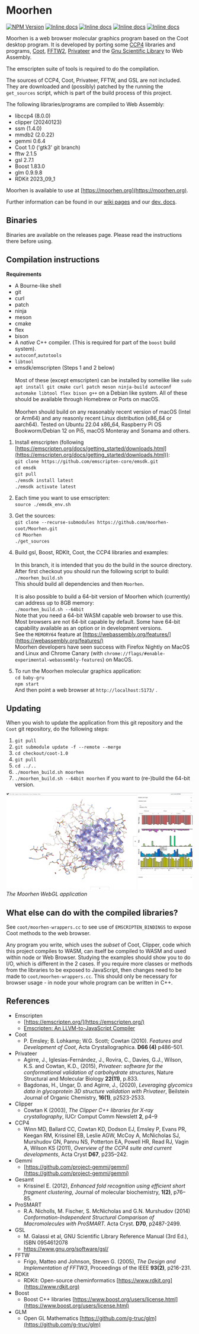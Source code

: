 # Moorhen
[![NPM Version](https://badge.fury.io/js/moorhen.svg?style=flat)](https://npmjs.org/package/moorhen)
[![Inline docs](https://github.com/moorhen-coot/moorhen/actions/workflows/nightly-tests.yml/badge.svg)](https://github.com/moorhen-coot/Moorhen/actions/workflows/nightly-tests.yml)
[![Inline docs](https://github.com/moorhen-coot/MoorhenOrgBuild/actions/workflows/build-and-deploy.yml/badge.svg)](https://moorhen.org)
[![Inline docs](https://github.com/moorhen-coot/moorhen/actions/workflows/js-documentation.yml/badge.svg)](https://moorhen-coot.github.io/Moorhen/)
[![Inline docs](https://github.com/moorhen-coot/wiki/actions/workflows/jekyll.yml/badge.svg)](https://moorhen-coot.github.io/wiki/)

Moorhen is a web browser molecular graphics program based on the Coot desktop program.
It is developed by porting some [CCP4](https://www.ccp4.ac.uk/) libraries and programs, [Coot](https://www2.mrc-lmb.cam.ac.uk/personal/pemsley/coot/), [FFTW2](https://www.fftw.org/), [Privateer](https://github.com/glycojones/privateer) and the [Gnu Scientific Library](https://www.gnu.org/software/gsl/) to Web Assembly.

The emscripten suite of tools is required to do the
compilation.

The sources of CCP4, Coot, Privateer, FFTW, and GSL are not included. They are downloaded and (possibly) patched by the running
the `get_sources` script, which is part of the build process of this project.

The following libraries/programs are compiled to Web Assembly:
* libccp4 (8.0.0)
* clipper (20240123)
* ssm (1.4.0)
* mmdb2 (2.0.22)
* gemmi 0.6.4
* Coot 1.0 ('gtk3' git branch)
* fftw 2.1.5
* gsl 2.7.1
* Boost 1.83.0
* glm 0.9.9.8
* RDKit 2023_09_1

Moorhen is available to use at [https://moorhen.org](https://moorhen.org).

Further information can be found in our [wiki pages](https://moorhen-coot.github.io/wiki/) and our [dev. docs](https://moorhen-coot.github.io/Moorhen/).

## **Binaries**

Binaries are available on the releases page. Please read the instructions there before using.

## **Compilation instructions**

**Requirements** 

* A Bourne-like shell
* git
* curl
* patch
* ninja
* meson
* cmake
* flex
* bison
* A *native* C++ compiler. (This is required for part of the `boost` build system).
* `autoconf`,`autotools`
* `libtool`
* emsdk/emscripten (Steps 1 and 2 below)
\
\
Most of these (except emscripten) can be installed by somelike like `sudo apt install git cmake curl patch meson ninja-build autoconf automake libtool flex bison g++` on a Debian like system. All of these should be available through Homebrew or Ports on macOS.
\
\
Moorhen should build on any reasonably recent version of macOS (Intel or Arm64) and any reasonly recent Linux distribution (x86_64 or aarch64). Tested on Ubuntu 22.04 x86_64, Raspberry Pi OS Bookworm/Debian 12 on Pi5, macOS Monteray and Sonama and others.

1. Install emscripten (following  [https://emscripten.org/docs/getting_started/downloads.html](https://emscripten.org/docs/getting_started/downloads.html)):  
`git clone https://github.com/emscripten-core/emsdk.git`  
`cd emsdk`  
`git pull`  
`./emsdk install latest`  
`./emsdk activate latest`

2. Each time you want to use emscripten:  
`source ./emsdk_env.sh`

3. Get the sources:  
`git clone --recurse-submodules https://github.com/moorhen-coot/Moorhen.git`  
`cd Moorhen`  
`./get_sources`

5. Build gsl, Boost, RDKIt, Coot, the CCP4 libraries and examples:  
<br>In this branch, it is intended that you do the build in the source directory. 
<br/>After first checkout you should run the following script to build:  
`./moorhen_build.sh`  
This should build all dependencies and then `Moorhen`. 
\
\
It is also possible to build a 64-bit version of Moorhen which (currently) can address up to 8GB memory:  
`./moorhen_build.sh --64bit`  
Note that you need a 64-bit WASM capable web browser to use this. Most browsers are not 64-bit capable by default. Some have
64-bit capability available as an option or in development versions.  
See the `MEMORY64` feature at [https://webassembly.org/features/](https://webassembly.org/features/)  
Moorhen developers have seen success with Firefox Nightly on MacOS and Linux and Chrome Canary (with `chrome://flags/#enable-experimental-webassembly-features`) on MacOS.

6. To run the Moorhen molecular graphics application:  
`cd baby-gru`  
`npm start`  
And then point a web browser at `http://localhost:5173/` .  

## **Updating**

When you wish to update the application from this git repository and the `Coot` git repository, do the following steps:  
1. `git pull`
2. `git submodule update -f --remote --merge`
3. `cd checkout/coot-1.0`
4. `git pull`
5. `cd ../..`
6. `./moorhen_build.sh moorhen`
7. `./moorhen_build.sh --64bit moorhen` if you want to (re-)build the 64-bit version.

![Moorhen](wasm_src_frontend/baby_gru.png)
*The Moorhen WebGL application*

## **What else can do with the compiled libraries?**

See `coot/moorhen-wrappers.cc` to see use of `EMSCRIPTEN_BINDINGS` to expose Coot methods to the web browser.

Any program you write, which uses the *subset* of Coot, Clipper, code which this project compiles to WASM, can
itself be compiled to WASM and used within node or Web Browser. Studying the examples should show you to do I/O, which is
different in the 2 cases. If you require more classes or methods from the libraries to be exposed to JavaScript, then changes need to be made to
`coot/moorhen-wrappers.cc`. This should only be necessary for browser usage - in node your whole program can be written in C++.

## **References**

* Emscripten
    *   [https://emscripten.org/](https://emscripten.org/)
    *   [Emscripten: An LLVM-to-JavaScript Compiler](https://github.com/emscripten-core/emscripten/blob/main/docs/paper.pdf)
* Coot
    * P. Emsley; B. Lohkamp; W.G. Scott; Cowtan (2010). *Features and Development of Coot*, Acta Crystallographica. **D66 (4)** p486–501.
* Privateer
    * Agirre, J., Iglesias-Fernández, J., Rovira, C., Davies, G.J., Wilson, K.S. and Cowtan, K.D., (2015), *Privateer: software for the conformational validation of carbohydrate structures*, Nature Structural and Molecular Biology **22(11)**, p.833.
    * Bagdonas, H., Ungar, D. and Agirre, J., (2020), *Leveraging glycomics data in glycoprotein 3D structure validation with Privateer*, Beilstein Journal of Organic Chemistry, **16(1)**, p2523-2533.
* Clipper
    * Cowtan K (2003), *The Clipper C++ libraries for X‐ray crystallography*, IUCr Comput Comm Newslett **2**, p4–9
* CCP4
    * Winn MD, Ballard CC, Cowtan KD, Dodson EJ, Emsley P, Evans PR, Keegan RM, Krissinel EB, Leslie AGW, McCoy A, McNicholas SJ, Murshudov GN, Pannu NS, Potterton EA, Powell HR, Read RJ, Vagin A, Wilson KS (2011), *Overview of the CCP4 suite and current developments*, Acta Cryst **D67**, p235–242. 
* Gemmi
    *   [https://github.com/project-gemmi/gemmi](https://github.com/project-gemmi/gemmi)
* Gesamt
    *   Krissinel E. (2012), *Enhanced fold recognition using efficient short fragment clustering*, Journal of molecular biochemistry, **1(2)**, p76–85.
* ProSMART
    * R.A. Nicholls, M. Fischer, S. McNicholas and G.N. Murshudov (2014) *Conformation-Independent Structural Comparison of Macromolecules with ProSMART.* Acta Cryst. **D70**, p2487-2499.
* GSL
    * M. Galassi et al, GNU Scientific Library Reference Manual (3rd Ed.), ISBN 0954612078
    * https://www.gnu.org/software/gsl/
* FFTW
    *   Frigo, Matteo and Johnson, Steven G. (2005), *The Design and Implementation of FFTW3*, Proceedings of the IEEE **93(2)**, p216-231.
* RDKit
    *  RDKit: Open-source cheminformatics [https://www.rdkit.org](https://www.rdkit.org)
* Boost
    * Boost C++ libraries [https://www.boost.org/users/license.html](https://www.boost.org/users/license.html)
* GLM
    * Open GL Mathematics [https://github.com/g-truc/glm](https://github.com/g-truc/glm)

